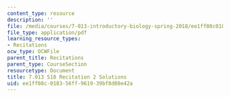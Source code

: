 ```yaml
---
content_type: resource
description: ''
file: /media/courses/7-013-introductory-biology-spring-2018/ee1ff08c018356ff961939bf8d08e42a_MIT7_013s18R2S.pdf
file_type: application/pdf
learning_resource_types:
- Recitations
ocw_type: OCWFile
parent_title: Recitations
parent_type: CourseSection
resourcetype: Document
title: 7.013 S18 Recitation 2 Solutions
uid: ee1ff08c-0183-56ff-9619-39bf8d08e42a
---
```

